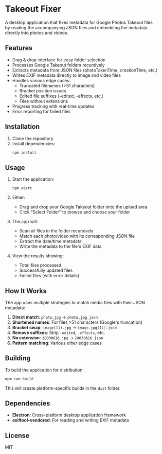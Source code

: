 # Takeout Fixer

A desktop application that fixes metadata for Google Photos Takeout files by reading the accompanying JSON files and embedding the metadata directly into photos and videos.

## Features

- Drag & drop interface for easy folder selection
- Processes Google Takeout folders recursively
- Extracts metadata from JSON files (photoTakenTime, creationTime, etc.)
- Writes EXIF metadata directly to image and video files
- Handles various edge cases:
  - Truncated filenames (>51 characters)
  - Bracket position issues
  - Edited file suffixes (-edited, -effects, etc.)
  - Files without extensions
- Progress tracking with real-time updates
- Error reporting for failed files

## Installation

1. Clone the repository
2. Install dependencies:
   ```bash
   npm install
   ```

## Usage

1. Start the application:
   ```bash
   npm start
   ```

2. Either:
   - Drag and drop your Google Takeout folder onto the upload area
   - Click "Select Folder" to browse and choose your folder

3. The app will:
   - Scan all files in the folder recursively
   - Match each photo/video with its corresponding JSON file
   - Extract the date/time metadata
   - Write the metadata to the file's EXIF data

4. View the results showing:
   - Total files processed
   - Successfully updated files
   - Failed files (with error details)

## How It Works

The app uses multiple strategies to match media files with their JSON metadata:

1. **Direct match**: `photo.jpg` → `photo.jpg.json`
2. **Shortened names**: For files >51 characters (Google's truncation)
3. **Bracket swap**: `image(11).jpg` → `image.jpg(11).json`
4. **Remove suffixes**: Strip `-edited`, `-effects`, etc.
5. **No extension**: `20030616.jpg` → `20030616.json`
6. **Pattern matching**: Various other edge cases

## Building

To build the application for distribution:

```bash
npm run build
```

This will create platform-specific builds in the `dist` folder.

## Dependencies

- **Electron**: Cross-platform desktop application framework
- **exiftool-vendored**: For reading and writing EXIF metadata

## License

MIT